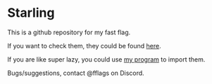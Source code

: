 # Starling 
This is a github repository for my fast flag.

If you want to check them, they could be found [here](https://github.com/validchoice/Starling/tree/main/cs).

If you are like super lazy, you could use [my program](https://github.com/validchoice/Starling/blob/main/Starling.cmd) to import them.

Bugs/suggestions, contact @fflags on Discord.
